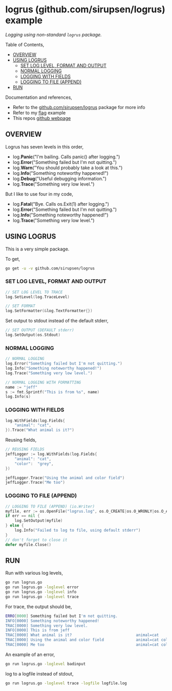 # logrus (github.com/sirupsen/logrus) example

_Logging using non-standard `logrus` package._

Table of Contents,

* [OVERVIEW](https://github.com/JeffDeCola/my-go-examples/tree/master/packages/logrus#overview)
* [USING LOGRUS](https://github.com/JeffDeCola/my-go-examples/tree/master/packages/logrus#using-logrus)
  * [SET LOG LEVEL, FORMAT AND OUTPUT](https://github.com/JeffDeCola/my-go-examples/tree/master/packages/logrus#set-log-level-format-and-output)
  * [NORMAL LOGGING](https://github.com/JeffDeCola/my-go-examples/tree/master/packages/logrus#normal-logging)
  * [LOGGING WITH FIELDS](https://github.com/JeffDeCola/my-go-examples/tree/master/packages/logrus#logging-with-fields)
  * [LOGGING TO FILE (APPEND)](https://github.com/JeffDeCola/my-go-examples/tree/master/packages/logrus#logging-to-file-append)
* [RUN](https://github.com/JeffDeCola/my-go-examples/tree/master/packages/logrus#run)
  
Documentation and references,

* Refer to the
  [github.com/sirupsen/logrus](https://github.com/sirupsen/logrus)
  package for more info
* Refer to my
  [flag](https://github.com/JeffDeCola/my-go-examples/tree/master/packages/flag)
  example
* This repos [github webpage](https://jeffdecola.github.io/my-go-examples/)

## OVERVIEW

Logrus has seven levels in this order,

* log.**Panic**("I'm bailing. Calls panic() after logging.")
* log.**Error**("Something failed but I'm not quitting.")
* log.**Warn**("You should probably take a look at this.")
* log.**Info**("Something noteworthy happened!")
* log.**Debug**("Useful debugging information.")
* log.**Trace**("Something very low level.")

But I like to use four in my code,

* log.**Fatal**("Bye. Calls os.Exit(1) after logging.")  
* log.**Error**("Something failed but I'm not quitting.")
* log.**Info**("Something noteworthy happened!")
* log.**Trace**("Something very low level.")

## USING LOGRUS

This is a very simple package.

To get,

```bash
go get -u -v github.com/sirupsen/logrus
```

### SET LOG LEVEL, FORMAT AND OUTPUT

```go
// SET LOG LEVEL TO TRACE
log.SetLevel(log.TraceLevel)
```

```go
// SET FORMAT
log.SetFormatter(&log.TextFormatter{})
```

Set output to stdout instead of the default stderr,
  
```go
// SET OUTPUT (DEFAULT stderr)
log.SetOutput(os.Stdout)
```

### NORMAL LOGGING

```go
// NORMAL LOGGING
log.Error("Something failed but I'm not quitting.")
log.Info("Something noteworthy happened!")
log.Trace("Something very low level.")
```

```go
// NORMAL LOGGING WITH FORMATTING
name := "jeff"
s := fmt.Sprintf("This is from %s", name)
log.Info(s)
```

### LOGGING WITH FIELDS

```go
log.WithFields(log.Fields{
    "animal": "cat",
}).Trace("What animal is it?")
```

Reusing fields,

```go
// REUSING FIELDS
jeffLogger := log.WithFields(log.Fields{
    "animal": "cat",
    "color":  "grey",
})

jeffLogger.Trace("Using the animal and color field")
jeffLogger.Trace("Me too")
```

### LOGGING TO FILE (APPEND)

```go
// LOGGING TO FILE (APPEND) (io.Writer)
myfile, err := os.OpenFile("logrus.log", os.O_CREATE|os.O_WRONLY|os.O_APPEND, 0666)
if err == nil {
    log.SetOutput(myfile)
} else {
    log.Info("Failed to log to file, using default stderr")
}
// don't forget to close it
defer myfile.Close()
```

## RUN

Run with various log levels,

```bash
go run logrus.go
go run logrus.go -loglevel error
go run logrus.go -loglevel info
go run logrus.go -loglevel trace
```

For trace, the output should be,

```bash
ERRO[0000] Something failed but I'm not quitting.       
INFO[0000] Something noteworthy happened!               
TRAC[0000] Something very low level.                    
INFO[0000] This is from jeff                            
TRAC[0000] What animal is it?                            animal=cat
TRAC[0000] Using the animal and color field              animal=cat color=grey
TRAC[0000] Me too                                        animal=cat color=grey
```

An example of an error,

```bash
go run logrus.go -loglevel badinput
```

log to a logfile instead of stdout,

```bash
go run logrus.go -loglevel trace -logfile logfile.log
```
